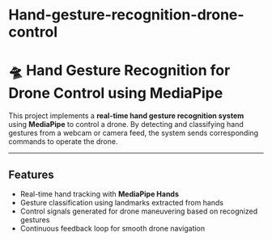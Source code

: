 # Hand-gesture-recognition-drone-control
# 🛸 Hand Gesture Recognition for Drone Control using MediaPipe

This project implements a **real-time hand gesture recognition system** using **MediaPipe** to control a drone. By detecting and classifying hand gestures from a webcam or camera feed, the system sends corresponding commands to operate the drone.

---

##  Features

-  Real-time hand tracking with **MediaPipe Hands**
-  Gesture classification using landmarks extracted from hands
-  Control signals generated for drone maneuvering based on recognized gestures
-  Continuous feedback loop for smooth drone navigation



